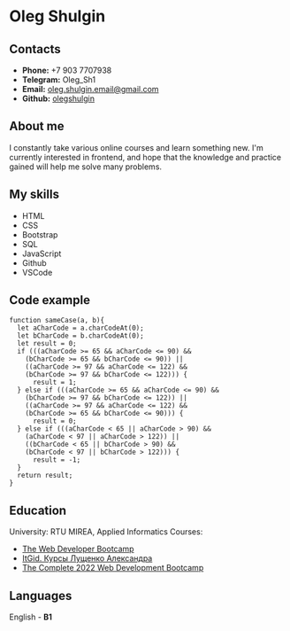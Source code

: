 # Oleg Shulgin

## Contacts
* **Phone:** +7 903 7707938
* **Telegram:** Oleg_Sh1
* **Email:** oleg.shulgin.email@gmail.com
* **Github:** [olegshulgin](http://github.com/olegshulgin)

## About me
I constantly take various online courses and learn something new. I'm currently interested in frontend, and hope that the knowledge and practice gained will help me solve many problems.

## My skills
* HTML
* CSS
* Bootstrap
* SQL
* JavaScript
* Github
* VSCode

## Code example
    function sameCase(a, b){ 
      let aCharCode = a.charCodeAt(0);
      let bCharCode = b.charCodeAt(0);
      let result = 0;
      if (((aCharCode >= 65 && aCharCode <= 90) && 
        (bCharCode >= 65 && bCharCode <= 90)) ||
        ((aCharCode >= 97 && aCharCode <= 122) && 
        (bCharCode >= 97 && bCharCode <= 122))) {
          result = 1;
      } else if (((aCharCode >= 65 && aCharCode <= 90) && 
        (bCharCode >= 97 && bCharCode <= 122)) ||
        ((aCharCode >= 97 && aCharCode <= 122) && 
        (bCharCode >= 65 && bCharCode <= 90))) {
          result = 0;
      } else if (((aCharCode < 65 || aCharCode > 90) && 
        (aCharCode < 97 || aCharCode > 122)) ||
        ((bCharCode < 65 || bCharCode > 90) && 
        (bCharCode < 97 || bCharCode > 122))) {
          result = -1;
      }
      return result;
    }

## Education
University: RTU MIREA, Applied Informatics
Courses: 
  * [The Web Developer Bootcamp](https://www.udemy.com/course/the-web-developer-bootcamp/)
  * [ItGid. Курсы Лущенко Александра](https://itgid.info/) 
  * [The Complete 2022 Web Development Bootcamp](https://www.udemy.com/course/the-complete-web-development-bootcamp/) 


## Languages
English - **B1**
